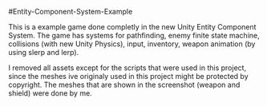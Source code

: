 #Entity-Component-System-Example

This is a example game done completly in the new Unity Entity Component System. 
The game has systems for pathfinding, enemy finite state machine, collisions (with new Unity Physics), input, inventory, weapon animation (by using slerp and lerp).

I removed all assets except for the scripts that were used in this project, 
since the meshes ive originaly used in this project might be protected by copyright. 
The meshes that are shown in the screenshot (weapon and shield) were done by me.
